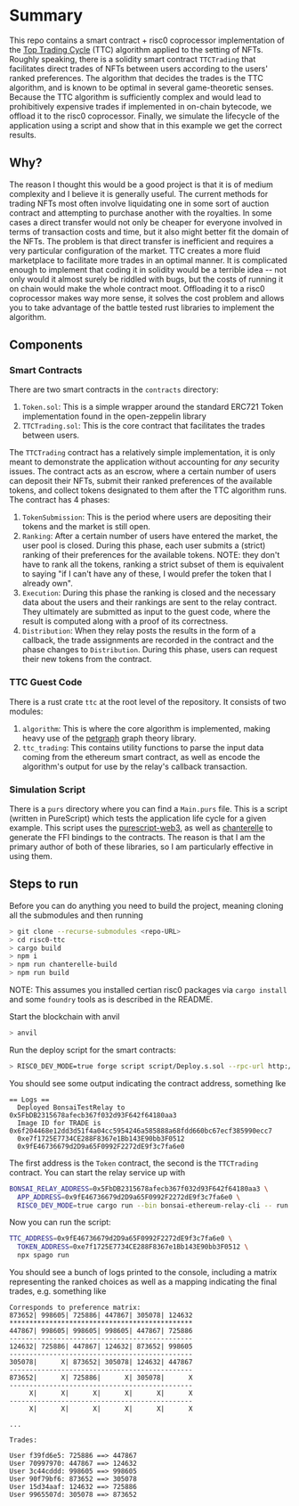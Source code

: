 # Summary

This repo contains a smart contract + risc0 coprocessor implementation of the [Top Trading Cycle](https://en.wikipedia.org/wiki/Top_trading_cycle) (TTC) algorithm applied to the setting of NFTs. Roughly speaking, there is a solidity smart contract `TTCTrading` that facilitates direct trades of NFTs between users according to the users' ranked preferences. The algorithm that decides the trades is the TTC algorithm, and is known to be optimal in several  game-theoretic senses. Because the TTC algorithm is sufficiently complex and would lead to prohibitively expensive trades if implemented in on-chain bytecode, we offload it to the risc0 coprocessor. Finally, we simulate the lifecycle of the application using a script and show that in this example we get the correct results.


## Why?

The reason I thought this would be a good project is that it is of medium complexity and I believe it is generally useful. The current methods for trading
NFTs most often involve liquidating one in some sort of auction contract and attempting to purchase another with the royalties. In some cases a direct
transfer would not only be cheaper for everyone involved in terms of transaction costs and time, but it also might better fit the domain of the NFTs. The problem
is that direct transfer is inefficient and requires a very particular configuration of the market. TTC creates a more fluid marketplace to facilitate more trades
in an optimal manner. It is complicated enough to implement that coding it in solidity would be a terrible idea -- not only would it almost surely be riddled with
bugs, but the costs of running it on chain would make the whole contract moot. Offloading it to a risc0 coprocessor makes way more sense, it solves the cost problem
and allows you to take advantage of the battle tested rust libraries to implement the algorithm.

## Components

### Smart Contracts

There are two smart contracts in the `contracts` directory:
1. `Token.sol`: This is a simple wrapper around the standard ERC721 Token implementation found in the open-zeppelin library
2. `TTCTrading.sol`: This is the core contract that facilitates the trades between users.

The `TTCTrading` contract has a relatively simple implementation, it is only meant to demonstrate the application without accounting for _any_ security issues.
The contract acts as an escrow, where a certain number of users can deposit their NFTs, submit their ranked preferences of the available tokens, and collect
tokens designated to them after the TTC algorithm runs. The contract has 4 phases:

1. `TokenSubmission`: This is the period where users are depositing their tokens and the market is still open.
2. `Ranking`: After a certain number of users have entered the market, the user pool is closed. During this phase, each user submits a (strict) ranking of their
preferences for the available tokens. NOTE: they don't have to rank all the tokens, ranking a strict subset of them is equivalent to saying "if I can't have any of these, I would prefer the token that I already own". 
3. `Execution`: During this phase the ranking is closed and the necessary data about the users and their rankings are sent to the relay contract. They ultimately are submitted as input to the guest code, where the result is computed along with a proof of its correctness.
4. `Distribution`: When they relay posts the results in the form of a callback, the trade assignments are recorded in the contract and the phase changes to `Distribution`. During this phase, users can request their new tokens from the contract.

### TTC Guest Code

There is a rust crate `ttc` at the root level of the repository. It consists of two modules:
1. `algorithm`: This is where the core algorithm is implemented, making heavy use of the [petgraph](https://github.com/petgraph/petgraph) graph theory library.
2. `ttc_trading`: This contains utility functions to parse the input data coming from the ethereum smart contract, as well as encode the algorithm's output
for use by the relay's callback transaction.

### Simulation Script

There is a `purs` directory where you can find a `Main.purs` file. This is a script (written in PureScript) which tests the application life cycle for a given example. This script uses the [purescript-web3](https://github.com/f-o-a-m/purescript-web3), as well as [chanterelle](https://github.com/f-o-a-m/chanterelle) to generate the FFI bindings to the contracts. The reason is that I am the primary author of both of these libraries, so I am particularly effective in using them.


## Steps to run

Before you can do anything you need to build the project, meaning cloning all the submodules and then running

```bash
> git clone --recurse-submodules <repo-URL>
> cd risc0-ttc
> cargo build
> npm i
> npm run chanterelle-build
> npm run build
```

NOTE: This assumes you installed certian risc0 packages via `cargo install` and some `foundry` tools as is described in the README.

Start the blockchain with anvil

```bash 
> anvil
```

Run the deploy script for the smart contracts:

```bash
> RISC0_DEV_MODE=true forge script script/Deploy.s.sol --rpc-url http://localhost:8545 --broadcast
```

You should see some output indicating the contract address, something lke 

```
== Logs ==
  Deployed BonsaiTestRelay to  0x5FbDB2315678afecb367f032d93F642f64180aa3
  Image ID for TRADE is  0x6f204468e12dd3d51f4a04cc5954246a585888a68fdd660bc67ecf385990ecc7
  0xe7f1725E7734CE288F8367e1Bb143E90bb3F0512
  0x9fE46736679d2D9a65F0992F2272dE9f3c7fa6e0

```

The first address is the `Token` contract, the second is the `TTCTrading` contract. You can start the relay service up with

```bash
BONSAI_RELAY_ADDRESS=0x5FbDB2315678afecb367f032d93F642f64180aa3 \
  APP_ADDRESS=0x9fE46736679d2D9a65F0992F2272dE9f3c7fa6e0 \
  RISC0_DEV_MODE=true cargo run --bin bonsai-ethereum-relay-cli -- run --relay-address "$BONSAI_RELAY_ADDRESS"
```

Now you can run the script: 

```bash
TTC_ADDRESS=0x9fE46736679d2D9a65F0992F2272dE9f3c7fa6e0 \
  TOKEN_ADDRESS=0xe7f1725E7734CE288F8367e1Bb143E90bb3F0512 \
  npx spago run
```

You should see a bunch of logs printed to the console, including a matrix representing the ranked choices as well as a mapping indicating the final trades, 
e.g. something like

```
Corresponds to preference matrix: 
873652| 998605| 725886| 447867| 305078| 124632
**********************************************
447867| 998605| 998605| 998605| 447867| 725886
----------------------------------------------
124632| 725886| 447867| 124632| 873652| 998605
----------------------------------------------
305078|      X| 873652| 305078| 124632| 447867
----------------------------------------------
873652|      X| 725886|      X| 305078|      X
----------------------------------------------
     X|      X|      X|      X|      X|      X
----------------------------------------------
     X|      X|      X|      X|      X|      X

...

Trades:

User f39fd6e5: 725886 ==> 447867
User 70997970: 447867 ==> 124632
User 3c44cddd: 998605 ==> 998605
User 90f79bf6: 873652 ==> 305078
User 15d34aaf: 124632 ==> 725886
User 9965507d: 305078 ==> 873652
```
